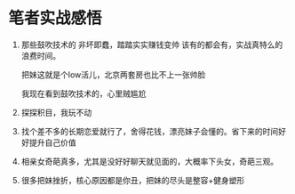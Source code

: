 # 笔者实战感悟

1. 那些鼓吹技术的 非坏即蠢，踏踏实实赚钱变帅 该有的都会有，实战真特么的浪费时间。

   把妹这就是个low活儿，北京两套房也比不上一张帅脸

   我现在看到鼓吹技术的，心里贼尴尬

2. 探探积目，我玩不动

3. 找个差不多的长期恋爱就行了，舍得花钱，漂亮妹子会懂的。省下来的时间好好提升自己价值

4. 相亲女奇葩真多，尤其是没好好聊天就见面的，大概率下头女，奇葩三观。

5. 很多把妹挫折，核心原因都是你丑，把妹的尽头是整容+健身塑形
